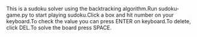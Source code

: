 This is a sudoku solver using the backtracking algorithm.Run sudoku-game.py to start playing sudoku.Click a box and hit number on your keyboard.To check the value you can press ENTER on keyboard.To delete, click DEL.To solve the board press SPACE.
